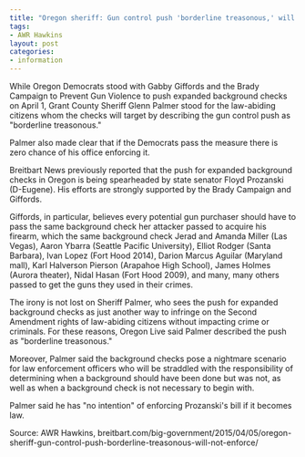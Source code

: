 ```yaml
---
title: "Oregon sheriff: Gun control push 'borderline treasonous,' will not enforce"
tags:
- AWR Hawkins
layout: post
categories:
- information
---
```


While Oregon Democrats stood with Gabby Giffords and the Brady Campaign to Prevent Gun Violence to push expanded background checks on April 1, Grant County Sheriff Glenn Palmer stood for the law-abiding citizens whom the checks will target by describing the gun control push as "borderline treasonous."

Palmer also made clear that if the Democrats pass the measure there is zero chance of his office enforcing it.

Breitbart News previously reported that the push for expanded background checks in Oregon is being spearheaded by state senator Floyd Prozanski (D-Eugene). His efforts are strongly supported by the Brady Campaign and Giffords.

Giffords, in particular, believes every potential gun purchaser should have to pass the same background check her attacker passed to acquire his firearm, which the same background check Jerad and Amanda Miller (Las Vegas), Aaron Ybarra (Seattle Pacific University), Elliot Rodger (Santa Barbara), Ivan Lopez (Fort Hood 2014), Darion Marcus Aguilar (Maryland mall), Karl Halverson Pierson (Arapahoe High School), James Holmes (Aurora theater), Nidal Hasan (Fort Hood 2009), and many, many others passed to get the guns they used in their crimes.

The irony is not lost on Sheriff Palmer, who sees the push for expanded background checks as just another way to infringe on the Second Amendment rights of law-abiding citizens without impacting crime or criminals. For these reasons, Oregon Live said Palmer described the push as "borderline treasonous."

Moreover, Palmer said the background checks pose a nightmare scenario for law enforcement officers who will be straddled with the responsibility of determining when a background should have been done but was not, as well as when a background check is not necessary to begin with.

Palmer said he has "no intention" of enforcing Prozanski's bill if it becomes law.

Source: AWR Hawkins, breitbart.com/big-government/2015/04/05/oregon-sheriff-gun-control-push-borderline-treasonous-will-not-enforce/
